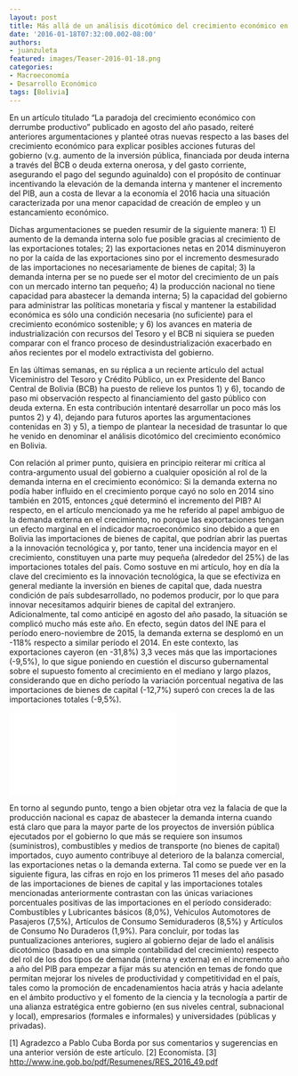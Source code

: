 ```yaml
---
layout: post
title: Más allá de un análisis dicotómico del crecimiento económico en Bolivia
date: '2016-01-18T07:32:00.002-08:00'
authors:
- juanzuleta
featured: images/Teaser-2016-01-18.png
categories:
- Macroeconomía
- Desarrollo Económico
tags: [Bolivia]
---
```


En un artículo titulado “La paradoja del crecimiento económico con derrumbe productivo” publicado en agosto del año pasado, reiteré anteriores argumentaciones y planteé otras nuevas respecto a las bases del crecimiento económico para explicar posibles acciones futuras del gobierno (v.g. aumento de la inversión pública, financiada por deuda interna a través del BCB  o deuda externa onerosa, y   del gasto corriente, asegurando el pago del segundo aguinaldo) con el propósito de continuar incentivando la elevación de la demanda interna y mantener el incremento del PIB, aun a costa de llevar a la economía el 2016 hacia una situación caracterizada por una menor capacidad de creación de empleo y un estancamiento económico.

Dichas argumentaciones se pueden resumir de la siguiente manera: 1) El aumento de la demanda interna solo fue posible gracias al crecimiento de las exportaciones totales; 2) las exportaciones netas en 2014 disminuyeron no por la caída de las exportaciones sino por el incremento desmesurado de las importaciones no necesariamente de bienes de capital; 3) la demanda interna per se no puede ser el motor del crecimiento de un país con un mercado interno tan pequeño; 4) la producción nacional no tiene capacidad para abastecer la demanda interna; 5) la capacidad del gobierno para administrar las políticas monetaria y fiscal y mantener la estabilidad económica es sólo una condición necesaria (no suficiente) para el crecimiento económico sostenible; y 6) los avances en materia de industrialización con recursos del Tesoro y el BCB ni siquiera se pueden comparar con el franco proceso de desindustrialización exacerbado en años recientes por el modelo extractivista del gobierno.

En las últimas semanas, en su réplica a un reciente artículo del actual Viceministro del Tesoro y Crédito Público, un ex Presidente del Banco Central de Bolivia (BCB) ha puesto de relieve los puntos 1) y 6), tocando de paso mi observación respecto al financiamiento del gasto público con deuda externa. En esta contribución intentaré desarrollar un poco más los puntos 2) y 4), dejando para futuros aportes las argumentaciones contenidas en 3) y 5), a tiempo de plantear la necesidad de trasuntar lo que he venido en denominar el análisis dicotómico del crecimiento económico en Bolivia.  

Con relación al primer punto, quisiera en principio reiterar mi crítica al contra-argumento usual del gobierno a cualquier oposición al rol de la demanda interna en el crecimiento económico: Si la demanda externa no podía haber influido en el crecimiento porque cayó no solo en 2014 sino también en 2015, entonces ¿qué determinó el incremento del PIB? Al respecto, en el artículo mencionado ya me he referido al papel ambiguo de la demanda externa en el crecimiento, no porque las exportaciones tengan un efecto marginal en el indicador macroeconómico sino debido a que en Bolivia las importaciones de bienes de capital, que podrían abrir las puertas a la innovación tecnológica y, por tanto, tener una incidencia mayor en el crecimiento, constituyen una parte muy pequeña (alrededor del 25%) de las importaciones totales del país. Como sostuve en mi artículo, hoy en día la clave del crecimiento es la innovación tecnológica, la que se efectiviza en general mediante la inversión en bienes de capital que, dada nuestra condición de país subdesarrollado, no podemos producir, por lo que para innovar necesitamos adquirir bienes de capital del extranjero. Adicionalmente, tal como anticipé en agosto del año pasado, la situación se complicó mucho más este año. En efecto, según datos del INE para el período enero-noviembre de 2015, la demanda externa se desplomó en un -118% respecto a similar período el 2014. En este contexto, las exportaciones cayeron (en -31,8%) 3,3 veces más que las importaciones (-9,5%), lo que sigue poniendo en cuestión el discurso gubernamental sobre el supuesto fomento al crecimiento en el mediano y largo plazos, considerando que en dicho período la variación porcentual negativa de las importaciones de bienes de capital (-12,7%) superó con creces la de las importaciones totales (-9,5%).

<div class="frame-container">
<iframe frameborder="0" scrolling="no" src="//plot.ly/~faro/52.embed"></iframe>
</div>

En torno al segundo punto, tengo a bien objetar otra vez la falacia de que la producción nacional es capaz de abastecer la demanda interna cuando está claro que para la mayor parte de los proyectos de inversión pública ejecutados por el gobierno lo que más se requiere son insumos (suministros), combustibles y medios de transporte (no bienes de capital) importados, cuyo aumento contribuye al deterioro de la balanza comercial, las exportaciones netas o la demanda externa. Tal como se puede ver en la siguiente figura, las cifras en rojo en los primeros 11 meses del año pasado de las importaciones de bienes de capital y las importaciones totales mencionadas anteriormente contrastan con las únicas variaciones porcentuales positivas de las importaciones en el período considerado: Combustibles y Lubricantes básicos (8,0%), Vehículos Automotores de Pasajeros (7,5%), Artículos de Consumo Semiduraderos (8,5%) y Artículos de Consumo No Duraderos (1,9%).
Para concluir, por todas las puntualizaciones anteriores, sugiero al gobierno dejar de lado el análisis dicotómico (basado en una simple contabilidad del crecimiento) respecto del rol de los dos tipos de demanda (interna y externa)  en el incremento año a año del PIB para empezar a fijar más su atención en temas de fondo que permitan mejorar los niveles de productividad y competitividad en el país, tales como  la promoción de encadenamientos hacia atrás y hacia adelante en el ámbito productivo y el fomento de la ciencia y la tecnología a partir de una alianza estratégica entre gobierno (en sus niveles central, subnacional y local), empresarios (formales e informales) y universidades (públicas y privadas).

[1] Agradezco a Pablo Cuba Borda por sus comentarios y sugerencias en una anterior versión de este artículo.
[2] Economista.
[3] http://www.ine.gob.bo/pdf/Resumenes/RES_2016_49.pdf
